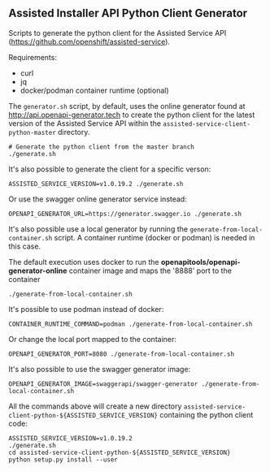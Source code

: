 ## Assisted Installer API Python Client Generator

Scripts to generate the python client for the Assisted Service API (https://github.com/openshift/assisted-service).

Requirements:
- curl
- jq
- docker/podman container runtime (optional)


The ```generator.sh``` script, by default, uses the online generator found at http://api.openapi-generator.tech to create 
the python client for the latest version of the Assisted Service API within the ```assisted-service-client-python-master``` directory.
```
# Generate the python client from the master branch
./generate.sh
```

It's also possible to generate the client for a specific verson:
```
ASSISTED_SERVICE_VERSION=v1.0.19.2 ./generate.sh
```

Or use the swagger online generator service instead:
```
OPENAPI_GENERATOR_URL=https://generator.swagger.io ./generate.sh
```

It's also possible use a local generator by running the ```generate-from-local-container.sh``` script.
A container runtime (docker or podman) is needed in this case.

The default execution uses docker to run the **openapitools/openapi-generator-online** container image and maps the '8888' port to the container
```
./generate-from-local-container.sh
```

It's possible to use podman instead of docker:
```
CONTAINER_RUNTIME_COMMAND=podman ./generate-from-local-container.sh
```

Or change the local port mapped to the container:
```
OPENAPI_GENERATOR_PORT=8080 ./generate-from-local-container.sh
```

It's also possible to use the swagger generator image:
```
OPENAPI_GENERATOR_IMAGE=swaggerapi/swagger-generator ./generate-from-local-container.sh
```

All the commands above will create a new directory ```assisted-service-client-python-${ASSISTED_SERVICE_VERSION}```
containing the python client code: 
```
ASSISTED_SERVICE_VERSION=v1.0.19.2
./generate.sh
cd assisted-service-client-python-${ASSISTED_SERVICE_VERSION}
python setup.py install --user
```
